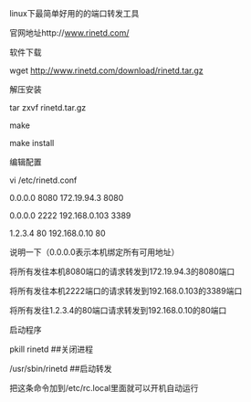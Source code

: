 linux下最简单好用的的端口转发工具

官网地址http://www.rinetd.com/

软件下载

wget http://www.rinetd.com/download/rinetd.tar.gz

 

解压安装

tar zxvf rinetd.tar.gz

make

make install

 

编辑配置

vi /etc/rinetd.conf

0.0.0.0 8080 172.19.94.3 8080

0.0.0.0 2222 192.168.0.103 3389

1.2.3.4 80 192.168.0.10 80

 

说明一下（0.0.0.0表示本机绑定所有可用地址）

将所有发往本机8080端口的请求转发到172.19.94.3的8080端口

将所有发往本机2222端口的请求转发到192.168.0.103的3389端口

将所有发往1.2.3.4的80端口请求转发到192.168.0.10的80端口

 

启动程序

pkill rinetd ##关闭进程

/usr/sbin/rinetd ##启动转发

把这条命令加到/etc/rc.local里面就可以开机自动运行

 





